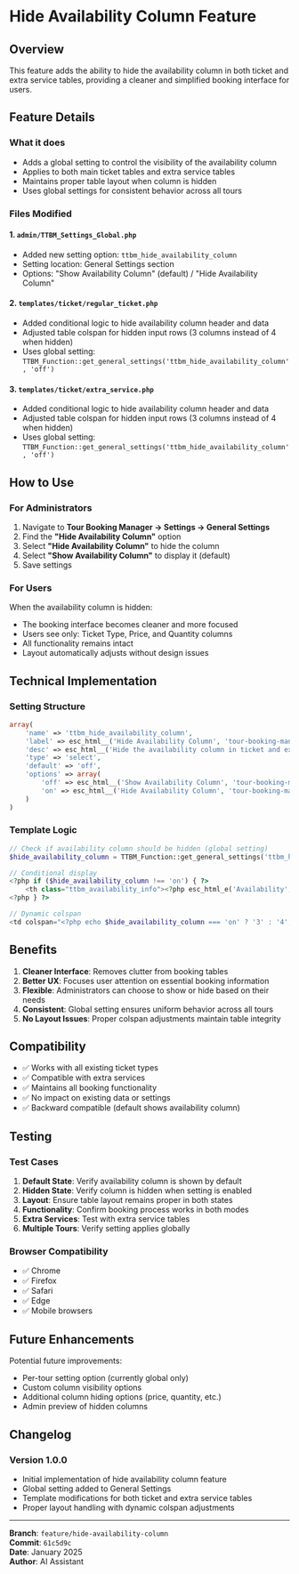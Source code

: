 # Hide Availability Column Feature

## Overview
This feature adds the ability to hide the availability column in both ticket and extra service tables, providing a cleaner and simplified booking interface for users.

## Feature Details

### What it does
- Adds a global setting to control the visibility of the availability column
- Applies to both main ticket tables and extra service tables
- Maintains proper table layout when column is hidden
- Uses global settings for consistent behavior across all tours

### Files Modified

#### 1. `admin/TTBM_Settings_Global.php`
- Added new setting option: `ttbm_hide_availability_column`
- Setting location: General Settings section
- Options: "Show Availability Column" (default) / "Hide Availability Column"

#### 2. `templates/ticket/regular_ticket.php`
- Added conditional logic to hide availability column header and data
- Adjusted table colspan for hidden input rows (3 columns instead of 4 when hidden)
- Uses global setting: `TTBM_Function::get_general_settings('ttbm_hide_availability_column', 'off')`

#### 3. `templates/ticket/extra_service.php`
- Added conditional logic to hide availability column header and data
- Adjusted table colspan for hidden input rows (3 columns instead of 4 when hidden)
- Uses global setting: `TTBM_Function::get_general_settings('ttbm_hide_availability_column', 'off')`

## How to Use

### For Administrators
1. Navigate to **Tour Booking Manager → Settings → General Settings**
2. Find the **"Hide Availability Column"** option
3. Select **"Hide Availability Column"** to hide the column
4. Select **"Show Availability Column"** to display it (default)
5. Save settings

### For Users
When the availability column is hidden:
- The booking interface becomes cleaner and more focused
- Users see only: Ticket Type, Price, and Quantity columns
- All functionality remains intact
- Layout automatically adjusts without design issues

## Technical Implementation

### Setting Structure
```php
array(
    'name' => 'ttbm_hide_availability_column',
    'label' => esc_html__('Hide Availability Column', 'tour-booking-manager'),
    'desc' => esc_html__('Hide the availability column in ticket and extra service tables to simplify the booking interface.', 'tour-booking-manager'),
    'type' => 'select',
    'default' => 'off',
    'options' => array(
        'off' => esc_html__('Show Availability Column', 'tour-booking-manager'),
        'on' => esc_html__('Hide Availability Column', 'tour-booking-manager')
    )
)
```

### Template Logic
```php
// Check if availability column should be hidden (global setting)
$hide_availability_column = TTBM_Function::get_general_settings('ttbm_hide_availability_column', 'off');

// Conditional display
<?php if ($hide_availability_column !== 'on') { ?>
    <th class="ttbm_availability_info"><?php esc_html_e('Availability', 'tour-booking-manager'); ?></th>
<?php } ?>

// Dynamic colspan
<td colspan="<?php echo $hide_availability_column === 'on' ? '3' : '4'; ?>">
```

## Benefits

1. **Cleaner Interface**: Removes clutter from booking tables
2. **Better UX**: Focuses user attention on essential booking information
3. **Flexible**: Administrators can choose to show or hide based on their needs
4. **Consistent**: Global setting ensures uniform behavior across all tours
5. **No Layout Issues**: Proper colspan adjustments maintain table integrity

## Compatibility

- ✅ Works with all existing ticket types
- ✅ Compatible with extra services
- ✅ Maintains all booking functionality
- ✅ No impact on existing data or settings
- ✅ Backward compatible (default shows availability column)

## Testing

### Test Cases
1. **Default State**: Verify availability column is shown by default
2. **Hidden State**: Verify column is hidden when setting is enabled
3. **Layout**: Ensure table layout remains proper in both states
4. **Functionality**: Confirm booking process works in both modes
5. **Extra Services**: Test with extra service tables
6. **Multiple Tours**: Verify setting applies globally

### Browser Compatibility
- ✅ Chrome
- ✅ Firefox  
- ✅ Safari
- ✅ Edge
- ✅ Mobile browsers

## Future Enhancements

Potential future improvements:
- Per-tour setting option (currently global only)
- Custom column visibility options
- Additional column hiding options (price, quantity, etc.)
- Admin preview of hidden columns

## Changelog

### Version 1.0.0
- Initial implementation of hide availability column feature
- Global setting added to General Settings
- Template modifications for both ticket and extra service tables
- Proper layout handling with dynamic colspan adjustments

---

**Branch**: `feature/hide-availability-column`  
**Commit**: `61c5d9c`  
**Date**: January 2025  
**Author**: AI Assistant
